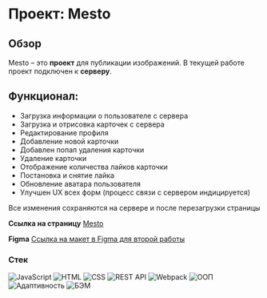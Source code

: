 # Проект: Mesto
## Обзор

Mesto – это **проект** для публикации изображений.
В текущей работе проект подключен к **серверу**.

## Функционал:
* Загрузка информации о пользователе с сервера
* Загрузка и отрисовка карточек с сервера
* Редактирование профиля
* Добавление новой карточки
* Добавлен попап удаления карточки
* Удаление карточки
* Отображение количества лайков карточки
* Постановка и снятие лайка
* Обновление аватара пользователя
* Улучшен UX всех форм (процесс связи с сервером индицируется)

Все изменения сохраняются на сервере и после перезагрузки страницы

**Ссылка на страницу** [Mesto](https://romnyer.github.io/mesto/)

**Figma** [Ссылка на макет в Figma для второй работы](https://www.figma.com/file/bjyvbKKJN2naO0ucURl2Z0/JavaScript.-Sprint-5?node-id=0%3A1)

### Стек
<img src="https://img.shields.io/badge/JavaScript-F7DF1E?style=flat-square&logo=JavaScript&logoColor=black" alt="JavaScript"/>
<img src="https://img.shields.io/badge/HTML-E34F26?style=flat-square&logo=HTML5&logoColor=white" alt="HTML"/>
<img src="https://img.shields.io/badge/CSS-1572B6?style=flat-square&logo=CSS3&logoColor=white" alt="CSS"/>
<img src="https://img.shields.io/badge/REST%20API-white?style=flat-square&logo=REST%20API&logoColor=black" alt="REST API"/>
<img src="https://img.shields.io/badge/Webpack-8DD6F9?style=flat-square&logo=Webpack&logoColor=white" alt="Webpack"/>
<img src="https://img.shields.io/badge/OOP-white?style=flat-square&logo=ООП&logoColor=black" alt="ООП"/>
<img src="https://img.shields.io/badge/Adaptivity-white?style=flat-square&logo=Адаптивность&logoColor=black" alt="Адаптивность"/>
<img src="https://img.shields.io/badge/BIM-white?style=flat-square&logo=БЭМ&logoColor=black" alt="БЭМ"/>
